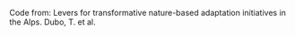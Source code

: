 
Code from: Levers for transformative nature-based adaptation initiatives in the Alps. Dubo, T. et al.
